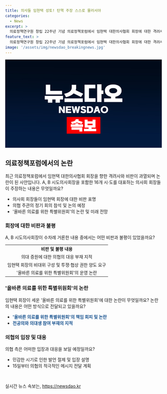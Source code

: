 ```yaml
---
title: 의사들 임현택 성토! 탄핵 주장 스스로 물러서야
categories:
  - News
excerpt: >
  의료정책연구원 창립 22주년 기념 의료정책포럼에서 임현택 대한의사협회 회장에 대한 격려사가 아닌 비판이 쏟아지고 있습니다. 의사회 회장들은 임 회장의 무관심과 투명성 부족을 지적하며, 복귀하지 않는 전공의들과 의대 증원 문제에 대한 대응이 부족하다고 비판했습니다. 또한, 올바른 의료를 위한 특별위원회에 대한 논란도 제기되고 있습니다. 이에 의협은 민감한 상황이라며 말을 아끼고 있지만, 앞으로의 대응에 대해 적극적으로 메시지를 전할 계획이라 밝혔습니다.
feature_text: >
  의료정책연구원 창립 22주년 기념 의료정책포럼에서 임현택 대한의사협회 회장에 대한 격려사가 아닌 비판이 쏟아지고 있습니다. 의사회 회장들은 임 회장의 무관심과 투명성 부족을 지적하며, 복귀하지 않는 전공의들과 의대 증원 문제에 대한 대응이 부족하다고 비판했습니다. 또한, 올바른 의료를 위한 특별위원회에 대한 논란도 제기되고 있습니다. 이에 의협은 민감한 상황이라며 말을 아끼고 있지만, 앞으로의 대응에 대해 적극적으로 메시지를 전할 계획이라 밝혔습니다.
image: '/assets/img/newsdao_breakingnews.jpg'
---
```


<p><img src="/assets/img/newsdao_breakingnews.jpg" alt="ranknews 속보" /></p>

<h2 data-ke-size="size26">의료정책포럼에서의 논란</h2>

<p data-ke-size="size16">최근 의료정책포럼에서 임현택 대한의사협회 회장을 향한 격려사와 비판이 과열되며 논란이 된 사안입니다. A, B 시도의사회장을 포함한 16개 시·도를 대표하는 의사회 회장들이 주장하는 내용은 무엇일까요?</p>

<ul>
<li>의사회 회장들이 임현택 회장에 대한 비판 표명</li>
<li>의협 주관의 정기 회의 참석 및 논의 예정</li>
<li>'올바른 의료를 위한 특별위원회'의 논란 및 미래 전망</li>
</ul>

<h3>회장에 대한 비판과 불평</h3>

<p data-ke-size="size16">A, B 시도의사회장이 수차례 거론한 내용 중에서는 어떤 비판과 불평이 있었을까요?</p>

<table>
<tbody>
<tr>
<td style="text-align: center; height: 17px;"><b>비판 및 불평 내용</b></td>
</tr>
<tr>
<td style="text-align: center; height: 17px;">의대 증원에 대한 의협의 대응 부재 지적</td>
</tr>
<tr>
<td style="text-align: center; height: 17px;">임현택 회장의 비대위 구성 및 투쟁·협상 권한 양도 요구</td>
</tr>
<tr>
<td style="text-align: center; height: 17px;">'올바른 의료를 위한 특별위원회'의 운영 논란</td>
</tr>
</tbody>
</table>

<h3>'올바른 의료를 위한 특별위원회'의 논란</h3>

<p data-ke-size="size16">임현택 회장이 세운 '올바른 의료를 위한 특별위원회'에 대한 논란이 무엇일까요? 논란의 내용은 어떤 방식으로 전달되고 있을까요?</p>

<ul>
<li><b><span style="color: #1a5490;">'올바른 의료를 위한 특별위원회'의 책임 회피 및 논란</span></b></li>
<li><b><span style="color: #1a5490;">전공의와 의대생 참여 부재의 지적</span></b></li>
</ul>

<h3>의협의 입장 및 대응</h3>

<p data-ke-size="size16">의협 측은 어떠한 입장과 대응을 보일 예정일까요?</p>

<ul>
<li>민감한 시기로 인한 발언 절제 및 입장 설명</li>
<li>15일부터 의협의 적극적인 메시지 전달 계획</li>
</ul>

<p data-ke-size="size16">&nbsp;</p>
실시간 뉴스 속보는, <a href="https://newsdao.kr" rel="dofollow">https://newsdao.kr</a>


